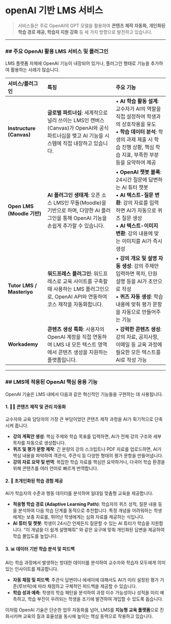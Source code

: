 # openAI 기반 LMS 서비스
> 서비스들은 주로 OpenAI의 GPT 모델을 활용하여 **콘텐츠 제작 자동화, 개인화된 학습 경로 제공, 학습자 지원 강화** 등 세 가지 방향으로 발전하고 있습니다.

-----

### \#\# 주요 OpenAI 활용 LMS 서비스 및 플러그인

LMS 플랫폼 자체에 OpenAI 기능이 내장되어 있거나, 플러그인 형태로 기능을 추가하여 활용하는 사례가 많습니다.

| 서비스/플러그인 | 특징 | 주요 기능 |
| :--- | :--- | :--- |
| **Instructure (Canvas)** | **글로벌 파트너십**: 세계적으로 널리 쓰이는 LMS인 캔버스(Canvas)가 OpenAI와 공식 파트너십을 맺고 AI 기능을 시스템에 직접 내장하고 있습니다. | • **AI 학습 활동 설계**: 교수자가 AI의 역할을 직접 설정하여 학생과의 상호작용을 유도<br>• **학습 데이터 분석**: 학생의 과제 제출 시 학습 진행 상황, 핵심 학습 지표, 부족한 부분 등을 요약하여 제공 |
| **Open LMS (Moodle 기반)** | **AI 플러그인 생태계**: 오픈 소스 LMS인 무들(Moodle)을 기반으로 하며, 다양한 AI 플러그인을 통해 OpenAI 기능을 손쉽게 추가할 수 있습니다. | • **OpenAI 챗봇 블록**: 24시간 질문에 답변하는 AI 튜터 챗봇<br>• **AI 텍스트-질문 변환**: 강의 자료를 입력하면 AI가 자동으로 퀴즈 질문 생성<br>• **AI 텍스트-이미지 변환**: 강의 내용에 맞는 이미지를 AI가 즉시 생성 |
| **Tutor LMS / Masteriyo** | **워드프레스 플러그인**: 워드프레스로 교육 사이트를 구축할 때 사용하는 LMS 플러그인으로, OpenAI API와 연동하여 코스 제작을 자동화합니다. | • **강의 개요 및 설명 자동 생성**: 강의 주제만 입력하면 목차, 단원 설명 등을 AI가 초안으로 작성<br>• **퀴즈 자동 생성**: 학습 내용에 맞춰 평가 문항을 자동으로 만들어주는 기능 |
| **Workademy** | **콘텐츠 생성 특화**: 사용자의 OpenAI 계정을 직접 연동하여 LMS 내 모든 텍스트 영역에서 콘텐츠 생성을 지원하는 플랫폼입니다. | • **강력한 콘텐츠 생성**: 강의 자료, 공지사항, 이메일 등 교육 과정에 필요한 모든 텍스트를 AI로 작성 가능 |

-----

### \#\# LMS에 적용된 OpenAI 핵심 응용 기능

OpenAI 기술은 LMS 내에서 다음과 같은 혁신적인 기능들을 구현하는 데 사용됩니다.

#### 1\. 🧑‍🏫 **콘텐츠 제작 및 관리 자동화**

교수자와 교육 담당자의 가장 큰 부담이었던 콘텐츠 제작 과정을 AI가 획기적으로 단축시켜 줍니다.

  * **강의 계획안 생성**: 핵심 주제와 학습 목표를 입력하면, AI가 전체 강의 구조와 세부 목차를 자동으로 생성합니다.
  * **퀴즈 및 평가 문항 제작**: 긴 분량의 강의 스크립트나 PDF 자료를 업로드하면, AI가 핵심 내용을 파악하여 객관식, 주관식 등 다양한 형태의 평가 문항을 만들어냅니다.
  * **강의 자료 요약 및 번역**: 복잡한 학습 자료를 핵심만 요약하거나, 다국어 학습 환경을 위해 콘텐츠를 여러 언어로 빠르게 번역합니다.

#### 2\. 🧠 **초개인화된 학습 경험 제공**

AI가 학습자의 수준과 행동 데이터를 분석하여 일대일 맞춤형 교육을 제공합니다.

  * **적응형 학습 경로 (Adaptive Learning Path)**: 학습자의 퀴즈 성적, 질문 내용 등을 분석하여 다음 학습 단계를 동적으로 추천합니다. 특정 개념을 어려워하는 학생에게는 보충 자료를, 뛰어난 학생에게는 심화 자료를 제공하는 식입니다.
  * **AI 튜터 및 챗봇**: 학생이 24시간 언제든지 질문할 수 있는 AI 튜터가 학습을 지원합니다. "이 개념을 더 쉽게 설명해줘" 와 같은 요구에 맞춰 개인화된 답변을 제공하여 학습 몰입도를 높입니다.

#### 3\. 📊 **데이터 기반 학습 분석 및 피드백**

AI는 학습 과정에서 발생하는 방대한 데이터를 분석하여 교수자와 학습자 모두에게 의미 있는 인사이트를 제공합니다.

  * **자동 채점 및 피드백**: 주관식 답변이나 에세이에 대해서도 AI가 미리 설정된 평가 기준(루브릭)에 따라 채점하고 구체적인 피드백을 제공할 수 있습니다.
  * **학습 성과 예측**: 학생의 학습 패턴을 분석하여 과정 이수 가능성이나 성적을 미리 예측하고, 학습 부진이 우려되는 학생을 조기에 발견하여 개입할 수 있도록 돕습니다.

이처럼 OpenAI 기술은 단순한 업무 자동화를 넘어, LMS를 **지능형 교육 플랫폼**으로 진화시키며 교육의 질과 효율성을 동시에 높이는 핵심 동력으로 작용하고 있습니다.
